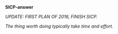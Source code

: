 **SICP-answer**

*UPDATE: FIRST PLAN OF 2016, FINISH SICP.*

*The thing worth doing typically take time and effort.*

